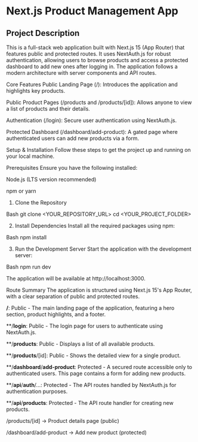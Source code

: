 # Next.js Product Management App

## Project Description
This is a full-stack web application built with Next.js 15 (App Router) that features public and protected routes. It uses NextAuth.js for robust authentication, allowing users to browse products and access a protected dashboard to add new ones after logging in. The application follows a modern architecture with server components and API routes.

Core Features
Public Landing Page (/): Introduces the application and highlights key products.

Public Product Pages (/products and /products/[id]): Allows anyone to view a list of products and their details.

Authentication (/login): Secure user authentication using NextAuth.js.

Protected Dashboard (/dashboard/add-product): A gated page where authenticated users can add new products via a form.

Setup & Installation
Follow these steps to get the project up and running on your local machine.

Prerequisites
Ensure you have the following installed:

Node.js (LTS version recommended)

npm or yarn

1. Clone the Repository

Bash
git clone <YOUR_REPOSITORY_URL>
cd <YOUR_PROJECT_FOLDER>

2. Install Dependencies
Install all the required packages using npm:

Bash
npm install

3. Run the Development Server
Start the application with the development server:

Bash
npm run dev

The application will be available at http://localhost:3000.

Route Summary
The application is structured using Next.js 15's App Router, with a clear separation of public and protected routes.

**/**: Public - The main landing page of the application, featuring a hero section, product highlights, and a footer.

**/**login**: Public - The login page for users to authenticate using NextAuth.js.

**/**products**: Public - Displays a list of all available products.

**/**products**/[id]: Public - Shows the detailed view for a single product.

**/**dashboard**/**add-product**: Protected - A secured route accessible only to authenticated users. This page contains a form for adding new products.

**/**api**/**auth**/...: Protected - The API routes handled by NextAuth.js for authentication purposes.

**/**api**/**products**: Protected - The API route handler for creating new products.

/products/[id] → Product details page (public)

/dashboard/add-product → Add new product (protected)
